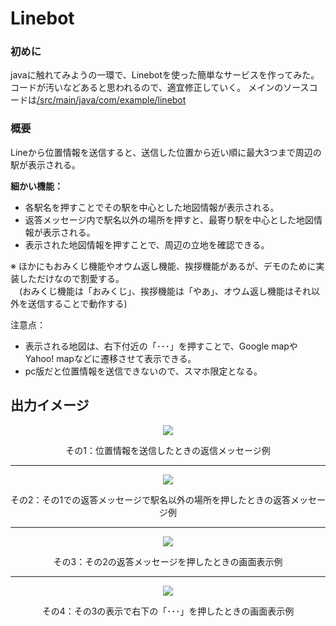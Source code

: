 # Linebot

### 初めに
 javaに触れてみようの一環で、Linebotを使った簡単なサービスを作ってみた。コードが汚いなどあると思われるので、適宜修正していく。
 メインのソースコードは[/src/main/java/com/example/linebot](/java/com/example/linebot)

### 概要
 Lineから位置情報を送信すると、送信した位置から近い順に最大3つまで周辺の駅が表示される。
 
 __細かい機能：__
  + 各駅名を押すことでその駅を中心とした地図情報が表示される。
  + 返答メッセージ内で駅名以外の場所を押すと、最寄り駅を中心とした地図情報が表示される。
  + 表示された地図情報を押すことで、周辺の立地を確認できる。

※ ほかにもおみくじ機能やオウム返し機能、挨拶機能があるが、デモのために実装しただけなので割愛する。  
　(おみくじ機能は「おみくじ」、挨拶機能は「やあ」、オウム返し機能はそれ以外を送信することで動作する)

注意点：
 + 表示される地図は、右下付近の「･･･」を押すことで、Google mapやYahoo! mapなどに遷移させて表示できる。
 + pc版だと位置情報を送信できないので、スマホ限定となる。


## 出力イメージ
<p align="center">
  <img src="https://github.com/user-attachments/assets/c79b36bc-b87e-4cff-821c-99aeccbeeba7" />
</p>

<p align="center">
  その1：位置情報を送信したときの返信メッセージ例
</p>

***
<p align="center">
  <img src="https://github.com/user-attachments/assets/8cd6208c-1c97-4bcb-89e8-742fb245465b" />
</p>

<p align="center">
  その2：その1での返答メッセージで駅名以外の場所を押したときの返答メッセージ例
</p>

***

<p align="center">
  <img src="https://github.com/user-attachments/assets/a077d913-1972-4ab7-aa9c-6629f4c53bc2" />
</p>

<p align="center">
  その3：その2の返答メッセージを押したときの画面表示例
</p>

***

<p align="center">
  <img src="https://github.com/user-attachments/assets/4fd75317-bac1-4a0b-aaf0-2df763699af0" />
</p>

<p align="center">
  その4：その3の表示で右下の「･･･」を押したときの画面表示例
</p>
